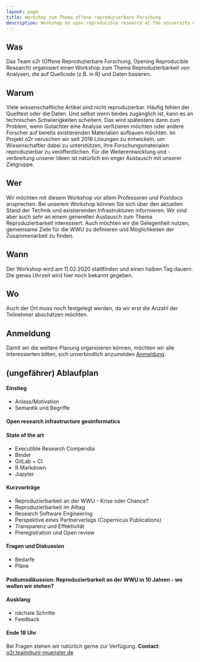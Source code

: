 ```yaml
---
layout: page
title: Workshop zum Thema offene reproduzierbare Forschung
description: Workshop on open reproducible research at the university of Muenster
---
```


## Was
Das Team o2r (Offene Reproduzierbare Forschung, Opening Reproducible Research) organisiert einen Workshop zum Thema Reproduzierbarkeit von Analysen, die auf Quellcode (z.B. in R) und Daten basieren. 
 
## Warum
Viele wissenschaftliche Artikel sind nicht reproduzierbar. Häufig fehlen der Quelltext oder die Daten. Und selbst wenn beides zugänglich ist, kann es an technischen Schwierigkeiten scheitern. Das wird spätestens dann zum Problem, wenn Gutachter eine Analyse verfizieren möchten oder andere Forscher auf bereits existierenden Materialien aufbauen möchten. Im Projekt o2r veruschen wir seit 2016 Lösungen zu entwickeln, um Wissenschaftler dabei zu unterstützen, ihre Forschungsmaterialen reproduzierbar zu veröffentlichen. Für die Weiterentwicklung und -verbreitung unserer Ideen ist natürlich ein enger Austausch mit unserer Zielgruppe.

## Wer
Wir möchten mit diesem Workshop vor allem Professoren und Postdocs ansprechen. Bei unserem Workshop können Sie sich über den aktuellen Stand der Technik und existierenden Infrastrukturen informieren. Wir sind aber auch sehr an einem generellen Austausch zum Thema Reproduzierbarkeit interessiert. Auch möchten wir die Gelegenheit nutzen, gemeinsame Ziele für die WWU zu definieren und Möglichkeiten der Zusammenarbeit zu finden. 

## Wann
Der Workshop wird am 11.02.2020 stattfinden und einen halben Tag dauern. Die genau Uhrzeit wird hier noch bekannt gegeben.

## Wo
Auch der Ort muss noch festgelegt werden, da wir erst die Anzahl der Teilnehmer abschätzen möchten.

## Anmeldung
Damit wir die weitere Planung organisieren können, möchten wir alle Interessierten bitten, sich unverbindlich anzumelden [Anmeldung](https://terminplaner4.dfn.de/udHaoCTmfBClDscmqixgjwQi/admin).

## (ungefährer) Ablaufplan

#### Einstieg 

- Anlass/Motivation
- Semantik und Begriffe

#### Open research infrastructure geoinformatics

#### State of the art

- Executible Research Compendia
- Binder
- GitLab + CI
- R Markdown
- Jupyter

#### Kurzvorträge

- Reproduzierbarkeit an der WWU - Krise oder Chance?  
- Reproduzierbarkeit im Alltag
- Research Software Engineering
- Perspektive eines Partnerverlags (Copernicus Publications)
- Transparenz und Effektivität
- Preregistration und Open review

#### Fragen und Diskussion
- Bedarfe
- Pläne

#### Podiumsdikussion: Reproduzierbarkeit an der WWU in 10 Jahren - wo wollen wir stehen? 

#### Ausklang 
- nächste Schritte
- Feedback

#### Ende 18 Uhr


Bei Fragen stehen wir natürlich gerne zur Verfügung.
**Contact**: [o2r.team@uni-muenster.de](mailto:o2r.team@uni-muenster.de)